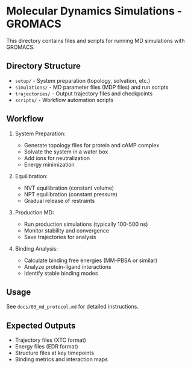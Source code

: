 # Molecular Dynamics Simulations - GROMACS

This directory contains files and scripts for running MD simulations with GROMACS.

## Directory Structure

- `setup/` - System preparation (topology, solvation, etc.)
- `simulations/` - MD parameter files (MDP files) and run scripts
- `trajectories/` - Output trajectory files and checkpoints
- `scripts/` - Workflow automation scripts

## Workflow

1. System Preparation:
   - Generate topology files for protein and cAMP complex
   - Solvate the system in a water box
   - Add ions for neutralization
   - Energy minimization

2. Equilibration:
   - NVT equilibration (constant volume)
   - NPT equilibration (constant pressure)
   - Gradual release of restraints

3. Production MD:
   - Run production simulations (typically 100-500 ns)
   - Monitor stability and convergence
   - Save trajectories for analysis

4. Binding Analysis:
   - Calculate binding free energies (MM-PBSA or similar)
   - Analyze protein-ligand interactions
   - Identify stable binding modes

## Usage

See `docs/03_md_protocol.md` for detailed instructions.

## Expected Outputs

- Trajectory files (XTC format)
- Energy files (EDR format)
- Structure files at key timepoints
- Binding metrics and interaction maps
